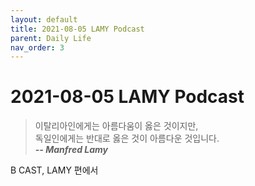 ```yaml
---
layout: default
title: 2021-08-05 LAMY Podcast
parent: Daily Life 
nav_order: 3
---
```


# 2021-08-05 LAMY Podcast
> 이탈리아인에게는 아름다움이 옳은 것이지만,  
> 독일인에게는 반대로 옳은 것이 아름다운 것입니다.  
> ***-- Manfred Lamy***    

B CAST, LAMY 편에서  

